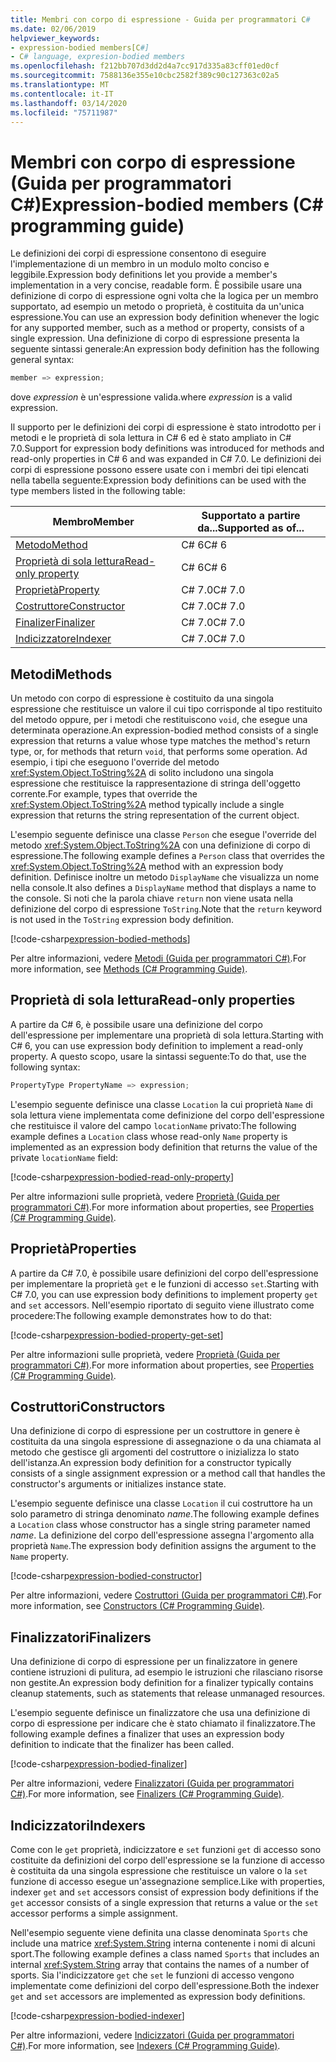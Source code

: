 ```yaml
---
title: Membri con corpo di espressione - Guida per programmatori C#
ms.date: 02/06/2019
helpviewer_keywords:
- expression-bodied members[C#]
- C# language, expresion-bodied members
ms.openlocfilehash: f212bb707d3dd2d4a7cc917d335a83cff01ed0cf
ms.sourcegitcommit: 7588136e355e10cbc2582f389c90c127363c02a5
ms.translationtype: MT
ms.contentlocale: it-IT
ms.lasthandoff: 03/14/2020
ms.locfileid: "75711987"
---
```

# <a name="expression-bodied-members-c-programming-guide"></a><span data-ttu-id="2f6e9-102">Membri con corpo di espressione (Guida per programmatori C#)</span><span class="sxs-lookup"><span data-stu-id="2f6e9-102">Expression-bodied members (C# programming guide)</span></span>

<span data-ttu-id="2f6e9-103">Le definizioni dei corpi di espressione consentono di eseguire l'implementazione di un membro in un modulo molto conciso e leggibile.</span><span class="sxs-lookup"><span data-stu-id="2f6e9-103">Expression body definitions let you provide a member's implementation in a very concise, readable form.</span></span> <span data-ttu-id="2f6e9-104">È possibile usare una definizione di corpo di espressione ogni volta che la logica per un membro supportato, ad esempio un metodo o proprietà, è costituita da un'unica espressione.</span><span class="sxs-lookup"><span data-stu-id="2f6e9-104">You can use an expression body definition whenever the logic for any supported member, such as a method or property, consists of a single expression.</span></span> <span data-ttu-id="2f6e9-105">Una definizione di corpo di espressione presenta la seguente sintassi generale:</span><span class="sxs-lookup"><span data-stu-id="2f6e9-105">An expression body definition has the following general syntax:</span></span>

```csharp
member => expression;
```

<span data-ttu-id="2f6e9-106">dove *expression* è un'espressione valida.</span><span class="sxs-lookup"><span data-stu-id="2f6e9-106">where *expression* is a valid expression.</span></span>

<span data-ttu-id="2f6e9-107">Il supporto per le definizioni dei corpi di espressione è stato introdotto per i metodi e le proprietà di sola lettura in C# 6 ed è stato ampliato in C# 7.0.</span><span class="sxs-lookup"><span data-stu-id="2f6e9-107">Support for expression body definitions was introduced for methods and read-only properties in C# 6 and was expanded in C# 7.0.</span></span> <span data-ttu-id="2f6e9-108">Le definizioni dei corpi di espressione possono essere usate con i membri dei tipi elencati nella tabella seguente:</span><span class="sxs-lookup"><span data-stu-id="2f6e9-108">Expression body definitions can be used with the type members listed in the following table:</span></span>

|<span data-ttu-id="2f6e9-109">Membro</span><span class="sxs-lookup"><span data-stu-id="2f6e9-109">Member</span></span>  |<span data-ttu-id="2f6e9-110">Supportato a partire da...</span><span class="sxs-lookup"><span data-stu-id="2f6e9-110">Supported as of...</span></span> |
|---------|---------|
|[<span data-ttu-id="2f6e9-111">Metodo</span><span class="sxs-lookup"><span data-stu-id="2f6e9-111">Method</span></span>](#methods)  |<span data-ttu-id="2f6e9-112">C# 6</span><span class="sxs-lookup"><span data-stu-id="2f6e9-112">C# 6</span></span> |
|[<span data-ttu-id="2f6e9-113">Proprietà di sola lettura</span><span class="sxs-lookup"><span data-stu-id="2f6e9-113">Read-only property</span></span>](#read-only-properties)   |<span data-ttu-id="2f6e9-114">C# 6</span><span class="sxs-lookup"><span data-stu-id="2f6e9-114">C# 6</span></span>  |
|[<span data-ttu-id="2f6e9-115">Proprietà</span><span class="sxs-lookup"><span data-stu-id="2f6e9-115">Property</span></span>](#properties)  |<span data-ttu-id="2f6e9-116">C# 7.0</span><span class="sxs-lookup"><span data-stu-id="2f6e9-116">C# 7.0</span></span> |
|[<span data-ttu-id="2f6e9-117">Costruttore</span><span class="sxs-lookup"><span data-stu-id="2f6e9-117">Constructor</span></span>](#constructors)   |<span data-ttu-id="2f6e9-118">C# 7.0</span><span class="sxs-lookup"><span data-stu-id="2f6e9-118">C# 7.0</span></span> |
|[<span data-ttu-id="2f6e9-119">Finalizer</span><span class="sxs-lookup"><span data-stu-id="2f6e9-119">Finalizer</span></span>](#finalizers)     |<span data-ttu-id="2f6e9-120">C# 7.0</span><span class="sxs-lookup"><span data-stu-id="2f6e9-120">C# 7.0</span></span> |
|[<span data-ttu-id="2f6e9-121">Indicizzatore</span><span class="sxs-lookup"><span data-stu-id="2f6e9-121">Indexer</span></span>](#indexers)       |<span data-ttu-id="2f6e9-122">C# 7.0</span><span class="sxs-lookup"><span data-stu-id="2f6e9-122">C# 7.0</span></span> |

## <a name="methods"></a><span data-ttu-id="2f6e9-123">Metodi</span><span class="sxs-lookup"><span data-stu-id="2f6e9-123">Methods</span></span>

<span data-ttu-id="2f6e9-124">Un metodo con corpo di espressione è costituito da una singola espressione che restituisce un valore il cui tipo corrisponde al tipo restituito del metodo oppure, per i metodi che restituiscono `void`, che esegue una determinata operazione.</span><span class="sxs-lookup"><span data-stu-id="2f6e9-124">An expression-bodied method consists of a single expression that returns a value whose type matches the method's return type, or, for methods that return `void`, that performs some operation.</span></span> <span data-ttu-id="2f6e9-125">Ad esempio, i tipi che eseguono l'override del metodo <xref:System.Object.ToString%2A> di solito includono una singola espressione che restituisce la rappresentazione di stringa dell'oggetto corrente.</span><span class="sxs-lookup"><span data-stu-id="2f6e9-125">For example, types that override the <xref:System.Object.ToString%2A> method typically include a single expression that returns the string representation of the current object.</span></span>

<span data-ttu-id="2f6e9-126">L'esempio seguente definisce una classe `Person` che esegue l'override del metodo <xref:System.Object.ToString%2A> con una definizione di corpo di espressione.</span><span class="sxs-lookup"><span data-stu-id="2f6e9-126">The following example defines a `Person` class that overrides the <xref:System.Object.ToString%2A> method with an expression body definition.</span></span> <span data-ttu-id="2f6e9-127">Definisce inoltre un metodo `DisplayName` che visualizza un nome nella console.</span><span class="sxs-lookup"><span data-stu-id="2f6e9-127">It also defines a `DisplayName` method that displays a name to the console.</span></span> <span data-ttu-id="2f6e9-128">Si noti che la parola chiave `return` non viene usata nella definizione del corpo di espressione `ToString`.</span><span class="sxs-lookup"><span data-stu-id="2f6e9-128">Note that the `return` keyword is not used in the `ToString` expression body definition.</span></span>

[!code-csharp[expression-bodied-methods](../../../../samples/snippets/csharp/programming-guide/classes-and-structs/expr-bodied-methods.cs)]  

<span data-ttu-id="2f6e9-129">Per altre informazioni, vedere [Metodi (Guida per programmatori C#)](../classes-and-structs/methods.md).</span><span class="sxs-lookup"><span data-stu-id="2f6e9-129">For more information, see [Methods (C# Programming Guide)](../classes-and-structs/methods.md).</span></span>

## <a name="read-only-properties"></a><span data-ttu-id="2f6e9-130">Proprietà di sola lettura</span><span class="sxs-lookup"><span data-stu-id="2f6e9-130">Read-only properties</span></span>

<span data-ttu-id="2f6e9-131">A partire da C# 6, è possibile usare una definizione del corpo dell'espressione per implementare una proprietà di sola lettura.</span><span class="sxs-lookup"><span data-stu-id="2f6e9-131">Starting with C# 6, you can use expression body definition to implement a read-only property.</span></span> <span data-ttu-id="2f6e9-132">A questo scopo, usare la sintassi seguente:</span><span class="sxs-lookup"><span data-stu-id="2f6e9-132">To do that, use the following syntax:</span></span>

```csharp
PropertyType PropertyName => expression;
```

<span data-ttu-id="2f6e9-133">L'esempio seguente definisce una classe `Location` la cui proprietà `Name` di sola lettura viene implementata come definizione del corpo dell'espressione che restituisce il valore del campo `locationName` privato:</span><span class="sxs-lookup"><span data-stu-id="2f6e9-133">The following example defines a `Location` class whose read-only `Name` property is implemented as an expression body definition that returns the value of the private `locationName` field:</span></span>

[!code-csharp[expression-bodied-read-only-property](../../../../samples/snippets/csharp/programming-guide/classes-and-structs/expr-bodied-readonly.cs#1)]  

<span data-ttu-id="2f6e9-134">Per altre informazioni sulle proprietà, vedere [Proprietà (Guida per programmatori C#)](../classes-and-structs/properties.md).</span><span class="sxs-lookup"><span data-stu-id="2f6e9-134">For more information about properties, see [Properties (C# Programming Guide)](../classes-and-structs/properties.md).</span></span>

## <a name="properties"></a><span data-ttu-id="2f6e9-135">Proprietà</span><span class="sxs-lookup"><span data-stu-id="2f6e9-135">Properties</span></span>

<span data-ttu-id="2f6e9-136">A partire da C# 7.0, è possibile usare definizioni del corpo dell'espressione per implementare la proprietà `get` e le funzioni di accesso `set`.</span><span class="sxs-lookup"><span data-stu-id="2f6e9-136">Starting with C# 7.0, you can use expression body definitions to implement property `get` and `set` accessors.</span></span> <span data-ttu-id="2f6e9-137">Nell'esempio riportato di seguito viene illustrato come procedere:</span><span class="sxs-lookup"><span data-stu-id="2f6e9-137">The following example demonstrates how to do that:</span></span>

[!code-csharp[expression-bodied-property-get-set](../../../../samples/snippets/csharp/programming-guide/classes-and-structs/expr-bodied-ctor.cs#1)]

<span data-ttu-id="2f6e9-138">Per altre informazioni sulle proprietà, vedere [Proprietà (Guida per programmatori C#)](../classes-and-structs/properties.md).</span><span class="sxs-lookup"><span data-stu-id="2f6e9-138">For more information about properties, see [Properties (C# Programming Guide)](../classes-and-structs/properties.md).</span></span>

## <a name="constructors"></a><span data-ttu-id="2f6e9-139">Costruttori</span><span class="sxs-lookup"><span data-stu-id="2f6e9-139">Constructors</span></span>

<span data-ttu-id="2f6e9-140">Una definizione di corpo di espressione per un costruttore in genere è costituita da una singola espressione di assegnazione o da una chiamata al metodo che gestisce gli argomenti del costruttore o inizializza lo stato dell'istanza.</span><span class="sxs-lookup"><span data-stu-id="2f6e9-140">An expression body definition for a constructor typically consists of a single assignment expression or a method call that handles the constructor's arguments or initializes instance state.</span></span>

<span data-ttu-id="2f6e9-141">L'esempio seguente definisce una classe `Location` il cui costruttore ha un solo parametro di stringa denominato *name*.</span><span class="sxs-lookup"><span data-stu-id="2f6e9-141">The following example defines a `Location` class whose constructor has a single string parameter named *name*.</span></span> <span data-ttu-id="2f6e9-142">La definizione del corpo dell'espressione assegna l'argomento alla proprietà `Name`.</span><span class="sxs-lookup"><span data-stu-id="2f6e9-142">The expression body definition assigns the argument to the `Name` property.</span></span>

[!code-csharp[expression-bodied-constructor](../../../../samples/snippets/csharp/programming-guide/classes-and-structs/expr-bodied-ctor.cs#1)]  

<span data-ttu-id="2f6e9-143">Per altre informazioni, vedere [Costruttori (Guida per programmatori C#)](../classes-and-structs/constructors.md).</span><span class="sxs-lookup"><span data-stu-id="2f6e9-143">For more information, see [Constructors (C# Programming Guide)](../classes-and-structs/constructors.md).</span></span>

## <a name="finalizers"></a><span data-ttu-id="2f6e9-144">Finalizzatori</span><span class="sxs-lookup"><span data-stu-id="2f6e9-144">Finalizers</span></span>

<span data-ttu-id="2f6e9-145">Una definizione di corpo di espressione per un finalizzatore in genere contiene istruzioni di pulitura, ad esempio le istruzioni che rilasciano risorse non gestite.</span><span class="sxs-lookup"><span data-stu-id="2f6e9-145">An expression body definition for a finalizer typically contains cleanup statements, such as statements that release unmanaged resources.</span></span>

<span data-ttu-id="2f6e9-146">L'esempio seguente definisce un finalizzatore che usa una definizione di corpo di espressione per indicare che è stato chiamato il finalizzatore.</span><span class="sxs-lookup"><span data-stu-id="2f6e9-146">The following example defines a finalizer that uses an expression body definition to indicate that the finalizer has been called.</span></span>

[!code-csharp[expression-bodied-finalizer](../../../../samples/snippets/csharp/programming-guide/classes-and-structs/expr-bodied-destructor.cs#1)]  

<span data-ttu-id="2f6e9-147">Per altre informazioni, vedere [Finalizzatori (Guida per programmatori C#)](../classes-and-structs/destructors.md).</span><span class="sxs-lookup"><span data-stu-id="2f6e9-147">For more information, see [Finalizers (C# Programming Guide)](../classes-and-structs/destructors.md).</span></span>

## <a name="indexers"></a><span data-ttu-id="2f6e9-148">Indicizzatori</span><span class="sxs-lookup"><span data-stu-id="2f6e9-148">Indexers</span></span>

<span data-ttu-id="2f6e9-149">Come con le `get` proprietà, indicizzatore e `set` funzioni `get` di accesso sono costituite da definizioni del corpo dell'espressione se la funzione di accesso è costituita da una singola espressione che restituisce un valore o la `set` funzione di accesso esegue un'assegnazione semplice.</span><span class="sxs-lookup"><span data-stu-id="2f6e9-149">Like with properties, indexer `get` and `set` accessors consist of expression body definitions if the `get` accessor consists of a single expression that returns a value or the `set` accessor performs a simple assignment.</span></span>

<span data-ttu-id="2f6e9-150">Nell'esempio seguente viene definita una classe denominata `Sports` che include una matrice <xref:System.String> interna contenente i nomi di alcuni sport.</span><span class="sxs-lookup"><span data-stu-id="2f6e9-150">The following example defines a class named `Sports` that includes an internal <xref:System.String> array that contains the names of a number of sports.</span></span> <span data-ttu-id="2f6e9-151">Sia l'indicizzatore `get` che `set` le funzioni di accesso vengono implementate come definizioni del corpo dell'espressione.</span><span class="sxs-lookup"><span data-stu-id="2f6e9-151">Both the indexer `get` and `set` accessors are implemented as expression body definitions.</span></span>

[!code-csharp[expression-bodied-indexer](../../../../samples/snippets/csharp/programming-guide/classes-and-structs/expr-bodied-indexers.cs#1)]

<span data-ttu-id="2f6e9-152">Per altre informazioni, vedere [Indicizzatori (Guida per programmatori C#)](../indexers/index.md).</span><span class="sxs-lookup"><span data-stu-id="2f6e9-152">For more information, see [Indexers (C# Programming Guide)](../indexers/index.md).</span></span>
